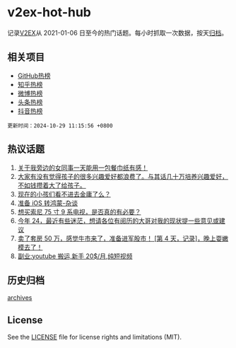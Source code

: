 # v2ex-hot-hub

 记录[V2EX](https://www.v2ex.com/)从 2021-01-06 日至今的热门话题。每小时抓取一次数据，按天[归档](archives)。
 
 ## 相关项目

- [GitHub热榜](https://github.com/it985/github-hot-hub)
- [知乎热榜](https://github.com/it985/zhihu-hot-hub)
- [微博热榜](https://github.com/it985/weibo-hot-hub)
- [头条热榜](https://github.com/it985/toutiao-hot-hub)
- [抖音热榜](https://github.com/it985/douyin-hot-hub)


 `更新时间：2024-10-29 11:15:56 +0800`

## 热议话题

1. [关于我旁边的女同事一天能用一包餐巾纸有感！](https://www.v2ex.com/t/1084471)
1. [大家有没有觉得孩子的很多兴趣爱好都浪费了。与其话几十万培养兴趣爱好，不如钱攒着大了给孩子。](https://www.v2ex.com/t/1084248)
1. [现在的小孩们看不进去金庸了么？](https://www.v2ex.com/t/1084381)
1. [准备 iOS 转鸿蒙-杂谈](https://www.v2ex.com/t/1084449)
1. [想买索尼 75 寸 9 系电视，是否真的有必要？](https://www.v2ex.com/t/1084202)
1. [今年 24，最近有些迷茫，想请各位有阅历的大哥对我的现状提一些意见或建议](https://www.v2ex.com/t/1084232)
1. [卖了套房 50 万，感觉牛市来了，准备进军股市！ [第 4 天，记录]，晚上耍嫩模去了！](https://www.v2ex.com/t/1084180)
1. [副业:youtube 搬运,新手 20$/月,纯短视频](https://www.v2ex.com/t/1084263)

## 历史归档

[archives](archives)

## License

See the [LICENSE](LICENSE) file for license rights and limitations (MIT).
